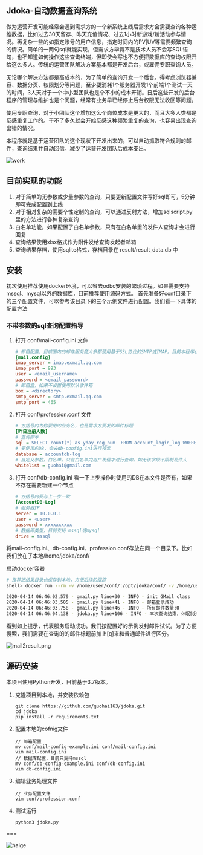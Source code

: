 ## Jdoka-自动数据查询系统

做为运营开发可能经常会遇到需求方的一个新系统上线后需求方会需要查询各种运维数据，比如过去30天留存、昨天充值情况、过去1小时新游戏/新活动参与情况。再复杂一些的如指定账号的用户信息，指定时间内的PV|UV等需要频繁查询的情况。简单的一两句sql就能实现，但需求方毕竟不是技术人员不会写SQL语句，也不知道如何操作这些查询终端，但即使会写也不方便把数据库的查询权限开给这么多人。传统的运营团队解决方案基本都是开发后台，或雇佣专职查询人员。

无论哪个解决方法都是高成本的，为了简单的查询开发一个后台。得考虑浏览器兼容、数据分页、权限划分等问题，至少要消耗1个服务器开发1个前端1个测试一天的时间，3人天对于一个中小型团队也是个不小的成本开销。日后这些开发的后台程序的管理与维护也是个问题，经常有业务早已经停止后台权限无法收回等问题。

使用专职查询，对于小团队这个增加这么个岗位成本是更大的，而且大多人类都是反感重复工作的。干不了多久就会开始反感这种频繁重复的查询，也容易出现查询出错的情况。

本程序就是基于运营团队的这个现状下开发出来的，可以自动抓取符合规则的邮件，查询结果并自动回信。减少了运营开发团队后成本支出。

![work](https://raw.githubusercontent.com/wiki/guohai163/jdoka/img/workvs-1.png)

## 目前实现的功能

1. 对于简单的无参数或少量参数的查询，只要更新配置文件写好sql即可，5分钟即可完成配置到上线
2. 对于相对复杂的需要个性定制的查询，可以通过反射方法，增加sqlscript.py里的方法进行各种复杂查询
3. 白名单功能，如果配置了白名单参数，只有在白名单里的发件人查询才会进行回复
4. 查询结果使用xlsx格式作为附件发给查询发起者邮箱
5. 查询结果存档，使用sqlite格式，存档目录在 result/result_data.db 中

## 安装
初次使用推荐使用docker环境，可以省去odbc安装的繁琐过程。如果需要支持mssql、mysql以外的数据库，目前推荐使用源码方式。
首先准备好conf目录下的三个配置文件，可以参考该目录下的三个示例文件进行配置。我们看一下具体的配置方法

### 不带参数的sql查询配置指导
1. 打开 conf/mail-config.ini 文件
    ~~~ ini
    # 邮箱配置，目前国内的邮件服务商大多都使用基于SSL协议的SMTP或IMAP。目前本程序也是基于SSL协议的
    [mail.config]
    imap_server = imap.exmail.qq.com
    imap_port = 993
    user = <email_username>
    password = <email_password>
    # 邮箱盒，如果不设置使用默认收件箱
    box = <directory>
    smtp_server = smtp.exmail.qq.com
    smtp_port = 465
    ~~~
2. 打开 conf/profession.conf 文件
    ~~~ ini
    # 方括号内为你要用的业务名，也是需求方要发的邮件标题
    [昨日注册人数]
    # 查询脚本
    sql = SELECT count(*) as yday_reg_num  FROM account_login_log WHERE DateDiff(dd,login_time,getdate())=1
    # 要使用的DB，会去db-config.ini进行搜索
    database = accountdb-log
    # 自定义参数，白名单。只有白名单内用户发信才进行查询。如无该字段不限制发件人
    whitelist = guohai@gmail.com
    ~~~
3. 打开 conf/db-config.ini 看一下上步操作时使用的DB在本文件是否有，如果不存在需要新建一个节点
    ~~~ ini
    # 方括号内要与上一步一致
    [AccountDB-Log]
    # 服务器IP
    server = 10.0.0.1
    user = <user>
    password = xxxxxxxxxx
    # 数据库类型，目前支持 mssql或mysql
    drive = mssql
    ~~~

将mail-config.ini、db-config.ini、profession.conf存放在同一个目录下。比如我们放在了本地/home/jdoka/conf/

启动docker容器
~~~ bash
# 推荐把结果目录也保存到本地，方便后续的跟踪
shell> docker run --rm -v /home/user/conf/:/opt/jdoka/conf/ -v /home/user/result/:/opt/jdoka/result/ gcontainer/jdoka:1.1

2020-04-14 06:46:02,579 - gmail.py line+30 - INFO - init GMail class
2020-04-14 06:46:03,505 - gmail.py line+41 - INFO - 邮箱登录成功
2020-04-14 06:46:03,758 - gmail.py line+46 - INFO - 所有邮件数量:0
2020-04-14 06:46:04,138 - jdoka.py line+106 - INFO - 本次查询结束，休眠5分钟
~~~
看到如上提示，代表服务启动成功。我们按配置好的示例发封邮件试试。为了方便搜索，我们需要在查询的的邮件标题前加上[q]来和普通邮件进行区分。

![mail2result.png](https://raw.githubusercontent.com/wiki/guohai163/jdoka/img/mail2result.png)

## 源码安装

本项目使用Python开发，目前基于3.7版本。
1. 克隆项目到本地，并安装依赖包
    ~~~ shell script
    git clone https://github.com/guohai163/jdoka.git
    cd jdoka
    pip install -r requirements.txt
    ~~~
 2. 配置本地的cofnig文件
    ~~~ shell script
    // 邮箱配置
    mv conf/mail-config-example.ini conf/mail-config.ini
    vim mail-config.ini
    // 数据库配置，目前只支持mssql
    mv conf/db-config-example.ini conf/db-config.ini
    vim db-config.ini
    ~~~
 3. 编辑业务处理文件
    ~~~ shell script
    // 业务配置文件
    vim conf/profession.conf
    ~~~
 4. 测试运行
    ~~~ shell script
    python3 jdoka.py
    ~~~
    
===
    
    
![haige](http://guohai.org/assets/wechat.jpg)